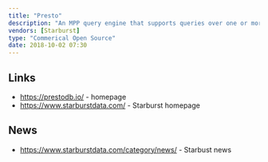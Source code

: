 ```yaml
---
title: "Presto"
description: "An MPP query engine that supports queries over one or more underlying databases with the ability to join data from multiple datastores together.  Supports a range of underlying technologies including Accumulo, Cassandra, Hive (HDFS), Kafka, Kudu, Redshift and a number of relational databases, with schemas read from the underlying database and cached within Presto.  Architecture consists of a co-coordinator node that parses and plan queries, and worker nodes that execute tasks and process data.  Extensible for new database connectors, data types, functions, access control schemas and event listeners.  Supports resource management, spilling to disks when processing large results sets, a cost based optimiser, Kerberos and LDAP authentication, a CLI, and web interface for monitoring and managing queries and JDBC and ODBC drivers.  Created at Facebook, announced and open sourced in 2013.  Commercial support was originally provided by Hadapt, which was acquired by Teradata in 2015, before being spun out as Starburst in late 2017, who now provide an enterprise distribution and commercial support and services."
vendors: [Starburst]
type: "Commerical Open Source"
date: 2018-10-02 07:30
---
```

## Links

* <https://prestodb.io/> - homepage
* <https://www.starburstdata.com/> - Starburst homepage

## News

* <https://www.starburstdata.com/category/news/> - Starbust news